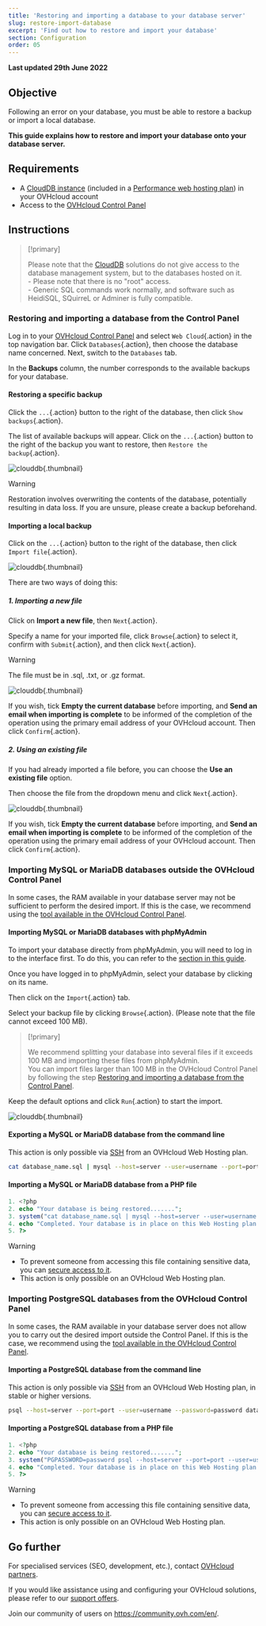 ```yaml
---
title: 'Restoring and importing a database to your database server'
slug: restore-import-database
excerpt: 'Find out how to restore and import your database'
section: Configuration
order: 05
---
```


**Last updated 29th June 2022**

## Objective

Following an error on your database, you must be able to restore a backup or import a local database. 

**This guide explains how to restore and import your database onto your database server.**

## Requirements

- A [CloudDB instance](https://www.ovh.co.uk/cloud/cloud-databases/) (included in a [Performance web hosting plan](https://www.ovhcloud.com/en-gb/web-hosting/)) in your OVHcloud account
- Access to the [OVHcloud Control Panel](https://www.ovh.com/auth/?action=gotomanager&from=https://www.ovh.co.uk/&ovhSubsidiary=GB)

## Instructions

> [!primary]
>
> Please note that the [CloudDB](https://www.ovh.co.uk/cloud/cloud-databases/) solutions do not give access to the database management system, but to the databases hosted on it.
> <br> - Please note that there is no "root" access.
> <br> - Generic SQL commands work normally, and software such as HeidiSQL, SQuirreL or Adminer is fully compatible.

### Restoring and importing a database from the Control Panel

Log in to your [OVHcloud Control Panel](https://www.ovh.com/auth/?action=gotomanager&from=https://www.ovh.co.uk/&ovhSubsidiary=GB) and select `Web Cloud`{.action} in the top navigation bar. Click `Databases`{.action}, then choose the database name concerned. Next, switch to the `Databases` tab.

In the **Backups** column, the number corresponds to the available backups for your database.

#### Restoring a specific backup

Click the `...`{.action} button to the right of the database, then click `Show backups`{.action}.

The list of available backups will appear. Click on the `...`{.action} button to the right of the backup you want to restore, then `Restore the backup`{.action}.

![clouddb](images/private-sql-restore01.png){.thumbnail}

> [!warning]
>
> Restoration involves overwriting the contents of the database, potentially resulting in data loss. If you are unsure, please create a backup beforehand.
> 

#### Importing a local backup

Click on the `...`{.action} button to the right of the database, then click `Import file`{.action}.

![clouddb](images/private-sql-import01.png){.thumbnail}

There are two ways of doing this:

##### 1\. Importing a new file

Click on **Import a new file**, then `Next`{.action}.

Specify a name for your imported file, click `Browse`{.action} to select it, confirm with `Submit`{.action}, and then click `Next`{.action}.

> [!warning]
>
> The file must be in .sql, .txt, or .gz format.
> 

![clouddb](images/private-sql-import02.png){.thumbnail}

If you wish, tick **Empty the current database** before importing, and **Send an email when importing is complete** to be informed of the completion of the operation using the primary email address of your OVHcloud account. Then click `Confirm`{.action}.

##### 2\. Using an existing file

If you had already imported a file before, you can choose the **Use an existing file** option.

Then choose the file from the dropdown menu and click `Next`{.action}.

![clouddb](images/private-sql-import03.png){.thumbnail}

If you wish, tick **Empty the current database** before importing, and **Send an email when importing is complete** to be informed of the completion of the operation using the primary email address of your OVHcloud account. Then click `Confirm`{.action}.

### Importing MySQL or MariaDB databases outside the OVHcloud Control Panel

In some cases, the RAM available in your database server may not be sufficient to perform the desired import. If this is the case, we recommend using the [tool available in the OVHcloud Control Panel](./#restoring-and-importing-a-database-from-the-control-panel).

#### Importing MySQL or MariaDB databases with phpMyAdmin

To import your database directly from phpMyAdmin, you will need to log in to the interface first. To do this, you can refer to the [section in this guide](https://docs.ovh.com/gb/en/clouddb/connecting-to-database-on-database-server/#logging-in-to-a-mysql-or-mariadb-database).

Once you have logged in to phpMyAdmin, select your database by clicking on its name.

Then click on the `Import`{.action} tab.

Select your backup file by clicking `Browse`{.action}. (Please note that the file cannot exceed 100 MB).

> [!primary]
>
> We recommend splitting your database into several files if it exceeds 100 MB and importing these files from phpMyAdmin.<br>
> You can import files larger than 100 MB in the OVHcloud Control Panel by following the step [Restoring and importing a database from the Control Panel](./#restoring-and-importing-a-database-from-the-control-panel).

Keep the default options and click `Run`{.action} to start the import.

![clouddb](images/private-sql-import04.png){.thumbnail}

#### Exporting a MySQL or MariaDB database from the command line

This action is only possible via [SSH](https://docs.ovh.com/gb/en/hosting/web_hosting_ssh_on_web_hosting_packages/) from an OVHcloud Web Hosting plan.

```bash
cat database_name.sql | mysql --host=server --user=username --port=port --password=password database_name
```

#### Importing a MySQL or MariaDB database from a PHP file

```php
1. <?php
2. echo "Your database is being restored.......";
3. system("cat database_name.sql | mysql --host=server --user=username --port=port --password=password database_name");
4. echo "Completed. Your database is in place on this Web Hosting plan.";
5. ?>
```

> [!warning]
>
> - To prevent someone from accessing this file containing sensitive data, you can [secure access to it](https://docs.ovh.com/gb/en/hosting/how_to_password_protect_a_directory_on_your_website/).
> - This action is only possible on an OVHcloud Web Hosting plan.
>

### Importing PostgreSQL databases from the OVHcloud Control Panel

In some cases, the RAM available in your database server does not allow you to carry out the desired import outside the Control Panel. If this is the case, we recommend using the [tool available in the OVHcloud Control Panel](./#restoring-and-importing-a-database-from-the-control-panel).

#### Importing a PostgreSQL database from the command line

This action is only possible via [SSH](https://docs.ovh.com/gb/en/hosting/web_hosting_ssh_on_web_hosting_packages/) from an OVHcloud Web Hosting plan, in stable or higher versions.

```bash
psql --host=server --port=port --user=username --password=password database_name < database_name.sql
```

#### Importing a PostgreSQL database from a PHP file

```php
1. <?php
2. echo "Your database is being restored.......";
3. system("PGPASSWORD=password psql --host=server --port=port --user=username --password=password database_name < database_name.sql");
4. echo "Completed. Your database is in place on this Web Hosting plan.";
5. ?>
```

> [!warning]
>
> - To prevent someone from accessing this file containing sensitive data, you can [secure access to it](https://docs.ovh.com/gb/en/hosting/how_to_password_protect_a_directory_on_your_website/).
> - This action is only possible on an OVHcloud Web Hosting plan.
>

## Go further

For specialised services (SEO, development, etc.), contact [OVHcloud partners](https://partner.ovhcloud.com/en-gb/).

If you would like assistance using and configuring your OVHcloud solutions, please refer to our [support offers](https://www.ovhcloud.com/en-gb/support-levels/).

Join our community of users on <https://community.ovh.com/en/>.